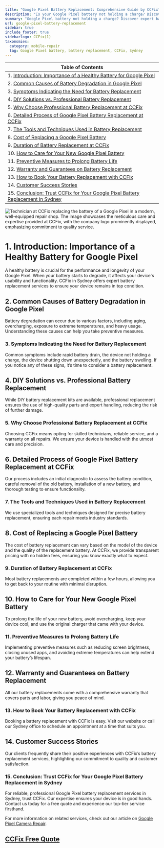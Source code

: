 ```yaml
---
title: "Google Pixel Battery Replacement: Comprehensive Guide by CCFix"
description: "Is your Google Pixel battery not holding a charge? Discover expert battery replacement services at CCFix in Sydney. Get a free quote today!"
summary: "Google Pixel battery not holding a charge? Discover expert battery replacement services at CCFix in Sydney. Get a free quote today!"
url: google-pixel-battery-replacement
sidebar: true
include_footer: true
sidebarlogo: CCFix(1)
taxonomies:
  category: mobile-repair
  tag: Google Pixel battery, battery replacement, CCFix, Sydney
---
```


| **Table of Contents**                                               |
|---------------------------------------------------------------------|
| 1. [Introduction: Importance of a Healthy Battery for Google Pixel](#1-introduction-importance-of-a-healthy-battery-for-google-pixel) |
| 2. [Common Causes of Battery Degradation in Google Pixel](#2-common-causes-of-battery-degradation-in-google-pixel) |
| 3. [Symptoms Indicating the Need for Battery Replacement](#3-symptoms-indicating-the-need-for-battery-replacement) |
| 4. [DIY Solutions vs. Professional Battery Replacement](#4-diy-solutions-vs-professional-battery-replacement) |
| 5. [Why Choose Professional Battery Replacement at CCFix](#5-why-choose-professional-battery-replacement-at-ccfix) |
| 6. [Detailed Process of Google Pixel Battery Replacement at CCFix](#6-detailed-process-of-google-pixel-battery-replacement-at-ccfix) |
| 7. [The Tools and Techniques Used in Battery Replacement](#7-the-tools-and-techniques-used-in-battery-replacement) |
| 8. [Cost of Replacing a Google Pixel Battery](#8-cost-of-replacing-a-google-pixel-battery) |
| 9. [Duration of Battery Replacement at CCFix](#9-duration-of-battery-replacement-at-ccfix) |
| 10. [How to Care for Your New Google Pixel Battery](#10-how-to-care-for-your-new-google-pixel-battery) |
| 11. [Preventive Measures to Prolong Battery Life](#11-preventive-measures-to-prolong-battery-life) |
| 12. [Warranty and Guarantees on Battery Replacement](#12-warranty-and-guarantees-on-battery-replacement) |
| 13. [How to Book Your Battery Replacement with CCFix](#13-how-to-book-your-battery-replacement-with-ccfix) |
| 14. [Customer Success Stories](#14-customer-success-stories) |
| 15. [Conclusion: Trust CCFix for Your Google Pixel Battery Replacement in Sydney](#15-conclusion-trust-ccfix-for-your-google-pixel-battery-replacement-in-sydney) |

![Technician at CCFix replacing the battery of a Google Pixel in a modern, well-equipped repair shop. The image showcases the meticulous care and expertise provided at CCFix, with the company logo prominently displayed, emphasizing commitment to quality service.](/images/ccfix-google-pixel-battery-replacement.webp "CCFix technician replacing a Google Pixel battery, demonstrating detailed repair work in a clean, professional environment.")


# **1. Introduction: Importance of a Healthy Battery for Google Pixel**
A healthy battery is crucial for the performance and longevity of your Google Pixel. When your battery starts to degrade, it affects your device's usability and functionality. CCFix in Sydney offers expert battery replacement services to ensure your device remains in top condition.

## **2. Common Causes of Battery Degradation in Google Pixel**
Battery degradation can occur due to various factors, including aging, overcharging, exposure to extreme temperatures, and heavy usage. Understanding these causes can help you take preventive measures.

### **3. Symptoms Indicating the Need for Battery Replacement**
Common symptoms include rapid battery drain, the device not holding a charge, the device shutting down unexpectedly, and the battery swelling. If you notice any of these signs, it’s time to consider a battery replacement.

## **4. DIY Solutions vs. Professional Battery Replacement**
While DIY battery replacement kits are available, professional replacement ensures the use of high-quality parts and expert handling, reducing the risk of further damage.

### **5. Why Choose Professional Battery Replacement at CCFix**
Choosing CCFix means opting for skilled technicians, reliable service, and a warranty on all repairs. We ensure your device is handled with the utmost care and precision.

## **6. Detailed Process of Google Pixel Battery Replacement at CCFix**
Our process includes an initial diagnostic to assess the battery condition, careful removal of the old battery, installation of a new battery, and thorough testing to ensure functionality.

### **7. The Tools and Techniques Used in Battery Replacement**
We use specialized tools and techniques designed for precise battery replacement, ensuring each repair meets industry standards.

## **8. Cost of Replacing a Google Pixel Battery**
The cost of battery replacement can vary based on the model of the device and the quality of the replacement battery. At CCFix, we provide transparent pricing with no hidden fees, ensuring you know exactly what to expect.

### **9. Duration of Battery Replacement at CCFix**
Most battery replacements are completed within a few hours, allowing you to get back to your routine with minimal disruption.

## **10. How to Care for Your New Google Pixel Battery**
To prolong the life of your new battery, avoid overcharging, keep your device cool, and use the original charger that came with your device.

### **11. Preventive Measures to Prolong Battery Life**
Implementing preventive measures such as reducing screen brightness, closing unused apps, and avoiding extreme temperatures can help extend your battery’s lifespan.

## **12. Warranty and Guarantees on Battery Replacement**
All our battery replacements come with a comprehensive warranty that covers parts and labor, giving you peace of mind.

### **13. How to Book Your Battery Replacement with CCFix**
Booking a battery replacement with CCFix is easy. Visit our website or call our Sydney office to schedule an appointment at a time that suits you.

## **14. Customer Success Stories**
Our clients frequently share their positive experiences with CCFix’s battery replacement services, highlighting our commitment to quality and customer satisfaction.

### **15. Conclusion: Trust CCFix for Your Google Pixel Battery Replacement in Sydney**
For reliable, professional Google Pixel battery replacement services in Sydney, trust CCFix. Our expertise ensures your device is in good hands. Contact us today for a free quote and experience our top-tier service firsthand.


For more information on related services, check out our article on [Google Pixel Camera Repair](https://ccfix.com.au/google-pixel-camera-repair).

 ## [CCFix Free Quote](https://form.jotform.com/241402975332857)
